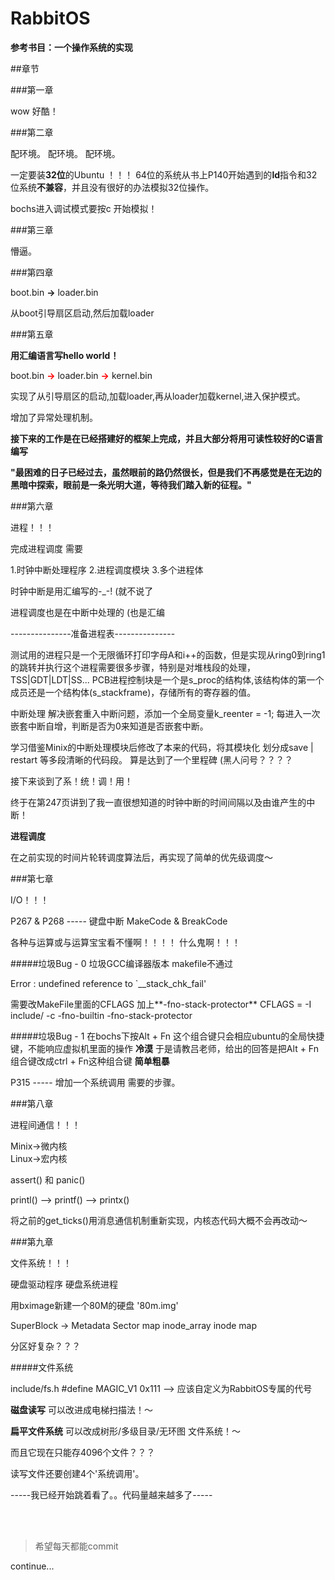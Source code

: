 # RabbitOS

**参考书目：一个操作系统的实现**

##章节

###第一章

wow 好酷！

###第二章

配环境。
配环境。
配环境。

一定要装**32位**的Ubuntu ！！！
64位的系统从书上P140开始遇到的**ld**指令和32位系统**不兼容**，并且没有很好的办法模拟32位操作。

bochs进入调试模式要按c 开始模拟！

###第三章

懵逼。

###第四章

boot.bin **->** loader.bin

从boot引导扇区启动,然后加载loader

###第五章

**用汇编语言写hello world！**

boot.bin <b style="color:red;">-></b> loader.bin <b style="color:red;">-></b> kernel.bin

实现了从引导扇区的启动,加载loader,再从loader加载kernel,进入保护模式。

增加了异常处理机制。

**接下来的工作是在已经搭建好的框架上完成，并且大部分将用可读性较好的C语言编写**

**"最困难的日子已经过去，虽然眼前的路仍然很长，但是我们不再感觉是在无边的黑暗中探索，眼前是一条光明大道，等待我们踏入新的征程。"**

###第六章

进程！！！

完成进程调度 需要

1.时钟中断处理程序
2.进程调度模块
3.多个进程体

时钟中断是用汇编写的-_-! (就不说了

进程调度也是在中断中处理的 (也是汇编

---------------准备进程表---------------

测试用的进程只是一个无限循环打印字母A和i++的函数，但是实现从ring0到ring1的跳转并执行这个进程需要很多步骤，特别是对堆栈段的处理，TSS|GDT|LDT|SS...
PCB进程控制块是一个是s_proc的结构体,该结构体的第一个成员还是一个结构体(s_stackframe)，存储所有的寄存器的值。

中断处理
解决嵌套重入中断问题，添加一个全局变量k_reenter = -1; 每进入一次嵌套中断自增，判断是否为0来知道是否嵌套中断。

学习借鉴Minix的中断处理模块后修改了本来的代码，将其模块化 划分成save | restart 等多段清晰的代码段。
算是达到了一个里程碑 (黑人问号？？？？

接下来谈到了系！统！调！用！

终于在第247页讲到了我一直很想知道的时钟中断的时间间隔以及由谁产生的中断！

**进程调度**

在之前实现的时间片轮转调度算法后，再实现了简单的优先级调度～


###第七章

I/O！！！

P267 & P268 ----- 键盘中断 MakeCode & BreakCode

各种与运算或与运算宝宝看不懂啊！！！！
什么鬼啊！！！

#####垃圾Bug - 0
垃圾GCC编译器版本 makefile不通过

Error : undefined reference to `__stack_chk_fail'

需要改MakeFile里面的CFLAGS 加上**-fno-stack-protector**
CFLAGS	= -I include/ -c -fno-builtin -fno-stack-protector

#####垃圾Bug - 1
在bochs下按Alt + Fn 这个组合键只会相应ubuntu的全局快捷键，不能响应虚拟机里面的操作 **冷漠**
于是请教吕老师，给出的回答是把Alt + Fn组合键改成ctrl + Fn这种组合键 **简单粗暴**

P315 ----- 增加一个系统调用 需要的步骤。


###第八章

进程间通信！！！

Minix->微内核<br>Linux->宏内核

assert() 和 panic() 

printl() --> printf() --> printx()

将之前的get_ticks()用消息通信机制重新实现，内核态代码大概不会再改动～


###第九章

文件系统！！！

硬盘驱动程序 硬盘系统进程

用bximage新建一个80M的硬盘 '80m.img'

SuperBlock -> Metadata
Sector map
inode_array
inode map

分区好复杂？？？

#####文件系统

include/fs.h  #define MAGIC_V1 0x111   -->  应该自定义为RabbitOS专属的代号

**磁盘读写**
可以改进成电梯扫描法！～

**扁平文件系统**
可以改成树形/多级目录/无环图 文件系统！～

而且它现在只能存4096个文件？？？

读写文件还要创建4个'系统调用'。

-----我已经开始跳着看了。。代码量越来越多了-----

<br><br>

>希望每天都能commit

continue...
